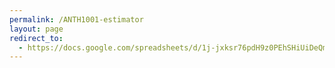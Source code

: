 ```yaml
---
permalink: /ANTH1001-estimator
layout: page
redirect_to:
  - https://docs.google.com/spreadsheets/d/1j-jxksr76pdH9z0PEhSHiUiDeQmGNes21-dYORboz_g
---
```


